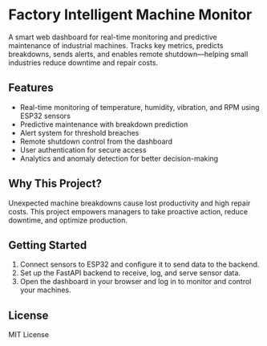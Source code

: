 # Factory Intelligent Machine Monitor

A smart web dashboard for real-time monitoring and predictive maintenance of industrial machines. Tracks key metrics, predicts breakdowns, sends alerts, and enables remote shutdown—helping small industries reduce downtime and repair costs.

## Features
- Real-time monitoring of temperature, humidity, vibration, and RPM using ESP32 sensors
- Predictive maintenance with breakdown prediction
- Alert system for threshold breaches
- Remote shutdown control from the dashboard
- User authentication for secure access
- Analytics and anomaly detection for better decision-making

## Why This Project?
Unexpected machine breakdowns cause lost productivity and high repair costs. This project empowers managers to take proactive action, reduce downtime, and optimize production.

## Getting Started
1. Connect sensors to ESP32 and configure it to send data to the backend.
2. Set up the FastAPI backend to receive, log, and serve sensor data.
3. Open the dashboard in your browser and log in to monitor and control your machines.

## License
MIT License
